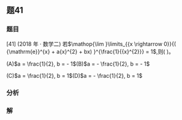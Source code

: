 ## 题41
### 题目
[41] (2018 年 · 数学二) 若$\mathop{\lim }\limits_{{x \rightarrow  0}}{( {\mathrm{e}}^{x} + a{x}^{2} + bx) }^{\frac{1}{{x}^{2}}} = 1$,则(   )。

(A)$a = \frac{1}{2}, b =  - 1$(B)$a =  - \frac{1}{2}, b =  - 1$

(C)$a = \frac{1}{2}, b = 1$(D)$a =  - \frac{1}{2}, b = 1$
### 分析

### 解